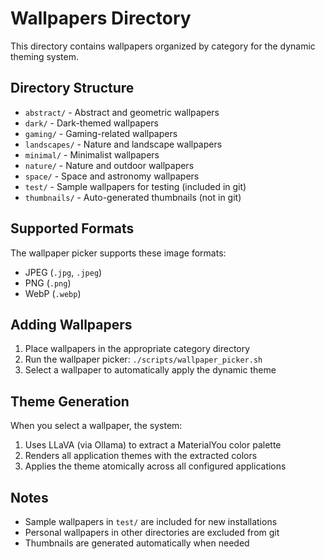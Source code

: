 # Wallpapers Directory

This directory contains wallpapers organized by category for the dynamic theming system.

## Directory Structure

- `abstract/` - Abstract and geometric wallpapers
- `dark/` - Dark-themed wallpapers
- `gaming/` - Gaming-related wallpapers  
- `landscapes/` - Nature and landscape wallpapers
- `minimal/` - Minimalist wallpapers
- `nature/` - Nature and outdoor wallpapers
- `space/` - Space and astronomy wallpapers
- `test/` - Sample wallpapers for testing (included in git)
- `thumbnails/` - Auto-generated thumbnails (not in git)

## Supported Formats

The wallpaper picker supports these image formats:
- JPEG (`.jpg`, `.jpeg`)
- PNG (`.png`)
- WebP (`.webp`)

## Adding Wallpapers

1. Place wallpapers in the appropriate category directory
2. Run the wallpaper picker: `./scripts/wallpaper_picker.sh`
3. Select a wallpaper to automatically apply the dynamic theme

## Theme Generation

When you select a wallpaper, the system:
1. Uses LLaVA (via Ollama) to extract a MaterialYou color palette
2. Renders all application themes with the extracted colors
3. Applies the theme atomically across all configured applications

## Notes

- Sample wallpapers in `test/` are included for new installations
- Personal wallpapers in other directories are excluded from git
- Thumbnails are generated automatically when needed